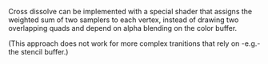 Cross dissolve can be implemented with a special shader
that assigns the weighted sum of two samplers to each vertex,
instead of drawing two overlapping quads and depend on alpha 
blending on the color buffer.

(This approach does not work for more complex tranitions that 
rely on -e.g.- the stencil buffer.)